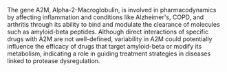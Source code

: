 The gene A2M, Alpha-2-Macroglobulin, is involved in pharmacodynamics by affecting inflammation and conditions like Alzheimer's, COPD, and arthritis through its ability to bind and modulate the clearance of molecules such as amyloid-beta peptides. Although direct interactions of specific drugs with A2M are not well-defined, variability in A2M could potentially influence the efficacy of drugs that target amyloid-beta or modify its metabolism, indicating a role in guiding treatment strategies in diseases linked to protease dysregulation.